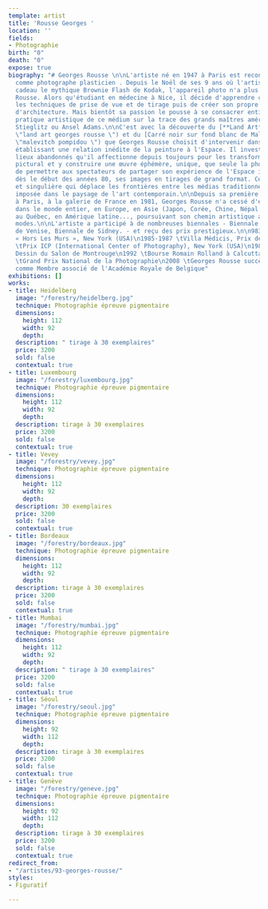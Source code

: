 ```yaml
---
template: artist
title: 'Rousse Georges '
location: ''
fields:
- Photographie
birth: "0"
death: "0"
expose: true
biography: "# Georges Rousse \n\nL'artiste né en 1947 à Paris est reconnu internationalement
  comme photographe plasticien . Depuis le Noël de ses 9 ans où l'artiste reçut en
  cadeau le mythique Brownie Flash de Kodak, l'appareil photo n'a plus quitté Georges
  Rousse. Alors qu'étudiant en médecine à Nice, il décide d'apprendre chez un professionnel
  les techniques de prise de vue et de tirage puis de créer son propre studio de photographie
  d'architecture. Mais bientôt sa passion le pousse à se consacrer entièrement à une
  pratique artistique de ce médium sur la trace des grands maîtres américains, Steichen,
  Stieglitz ou Ansel Adams.\n\nC'est avec la découverte du [**Land Art**](https://www.georgesrousse.com/biographie/
  \"land art georges rousse \") et du [Carré noir sur fond blanc de Malevitch](http://mediation.centrepompidou.fr/education/ressources/ENS-monochrome/ENS-monochrome.html
  \"malevitch pompidou \") que Georges Rousse choisit d'intervenir dans le champ photographique
  établissant une relation inédite de la peinture à l'Espace. Il investit alors des
  lieux abandonnés qu'il affectionne depuis toujours pour les transformer en espace
  pictural et y construire une œuvre éphémère, unique, que seule la photographie restitue.\n\nAfin
  de permettre aux spectateurs de partager son expérience de l'Espace il présente,
  dès le début des années 80, ses images en tirages de grand format. Cette œuvre forte
  et singulière qui déplace les frontières entre les médias traditionnels s'est immédiatement
  imposée dans le paysage de l'art contemporain.\n\nDepuis sa première exposition
  à Paris, à la galerie de France en 1981, Georges Rousse n'a cessé d'exposer et d'intervenir
  dans le monde entier, en Europe, en Asie (Japon, Corée, Chine, Népal.), aux Etats-Unis,
  au Québec, en Amérique latine..., poursuivant son chemin artistique au-delà des
  modes.\n\nL'artiste a participé à de nombreuses biennales - Biennale de Paris, Biennale
  de Venise, Biennale de Sidney. - et reçu des prix prestigieux.\n\n983 \tVilla Médicis
  « Hors Les Murs », New York (USA)\n1985-1987 \tVilla Médicis, Prix de Rome (Italie)\n1988
  \tPrix ICP (International Center of Photography), New York (USA)\n1989 \tPrix de
  Dessin du Salon de Montrouge\n1992 \tBourse Romain Rolland à Calcutta (Inde)\n1993
  \tGrand Prix National de la Photographie\n2008 \tGeorges Rousse succède à Sol Lewitt
  comme Membre associé de l'Académie Royale de Belgique"
exhibitions: []
works:
- title: Heidelberg
  image: "/forestry/heidelberg.jpg"
  technique: Photographie épreuve pigmentaire
  dimensions:
    height: 112
    width: 92
    depth: 
  description: " tirage à 30 exemplaires"
  price: 3200
  sold: false
  contextual: true
- title: Luxembourg
  image: "/forestry/luxembourg.jpg"
  technique: Photographie épreuve pigmentaire
  dimensions:
    height: 112
    width: 92
    depth: 
  description: tirage à 30 exemplaires
  price: 3200
  sold: false
  contextual: true
- title: Vevey
  image: "/forestry/vevey.jpg"
  technique: Photographie épreuve pigmentaire
  dimensions:
    height: 112
    width: 92
    depth: 
  description: 30 exemplaires
  price: 3200
  sold: false
  contextual: true
- title: Bordeaux
  image: "/forestry/bordeaux.jpg"
  technique: Photographie épreuve pigmentaire
  dimensions:
    height: 112
    width: 92
    depth: 
  description: tirage à 30 exemplaires
  price: 3200
  sold: false
  contextual: true
- title: Mumbai
  image: "/forestry/mumbai.jpg"
  technique: Photographie épreuve pigmentaire
  dimensions:
    height: 112
    width: 92
    depth: 
  description: " tirage à 30 exemplaires"
  price: 3200
  sold: false
  contextual: true
- title: Séoul
  image: "/forestry/seoul.jpg"
  technique: Photographie épreuve pigmentaire
  dimensions:
    height: 92
    width: 112
    depth: 
  description: tirage à 30 exemplaires
  price: 3200
  sold: false
  contextual: true
- title: Genève
  image: "/forestry/geneve.jpg"
  technique: Photographie épreuve pigmentaire
  dimensions:
    height: 92
    width: 112
    depth: 
  description: tirage à 30 exemplaires
  price: 3200
  sold: false
  contextual: true
redirect_from:
- "/artistes/93-georges-rousse/"
styles:
- Figuratif

---
```

